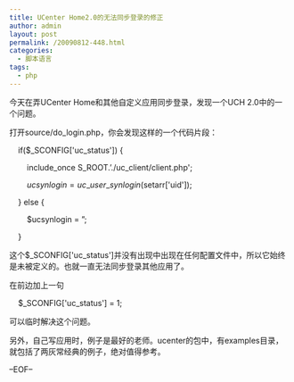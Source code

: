 ```yaml
---
title: UCenter Home2.0的无法同步登录的修正
author: admin
layout: post
permalink: /20090812-448.html
categories:
  - 脚本语言
tags:
  - php
---
```

今天在弄UCenter Home和其他自定义应用同步登录，发现一个UCH 2.0中的一个问题。 

打开source/do_login.php，你会发现这样的一个代码片段： 

    if($\_SCONFIG['uc\_status']) { 

        include\_once S\_ROOT.&#8217;./uc_client/client.php'; 

        $ucsynlogin = uc\_user\_synlogin($setarr['uid']); 

    } else { 

        $ucsynlogin = &#8221;; 

    } 

这个$\_SCONFIG['uc\_status']并没有出现中出现在任何配置文件中，所以它始终是未被定义的。也就一直无法同步登录其他应用了。 

在前边加上一句 

    $\_SCONFIG['uc\_status'] = 1; 

可以临时解决这个问题。 

另外，自己写应用时，例子是最好的老师。ucenter的包中，有examples目录，就包括了两灰常经典的例子，绝对值得参考。 

&#8211;EOF&#8211;